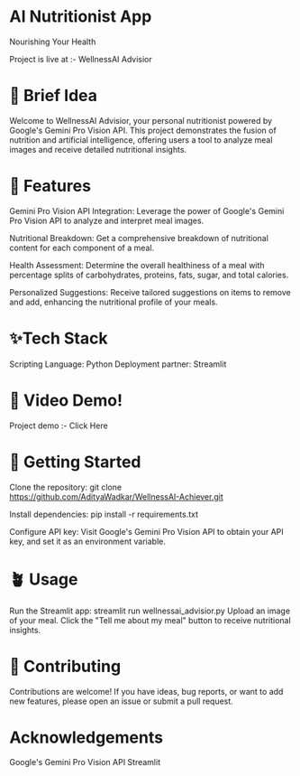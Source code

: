 # AI Nutritionist App

Nourishing Your Health

Project is live at :- WellnessAI Advisior

# 🚀 Brief Idea
Welcome to WellnessAI Advisior, your personal nutritionist powered by Google's Gemini Pro Vision API. This project demonstrates the fusion of nutrition and artificial intelligence, offering users a tool to analyze meal images and receive detailed nutritional insights.

# 🌿 Features
Gemini Pro Vision API Integration: Leverage the power of Google's Gemini Pro Vision API to analyze and interpret meal images.

Nutritional Breakdown: Get a comprehensive breakdown of nutritional content for each component of a meal.

Health Assessment: Determine the overall healthiness of a meal with percentage splits of carbohydrates, proteins, fats, sugar, and total calories.

Personalized Suggestions: Receive tailored suggestions on items to remove and add, enhancing the nutritional profile of your meals.

# ✨Tech Stack
Scripting Language: Python Deployment partner: Streamlit

# 🔴 Video Demo!
Project demo :- Click Here


# 💫 Getting Started
Clone the repository: git clone https://github.com/AdityaWadkar/WellnessAI-Achiever.git

Install dependencies: pip install -r requirements.txt

Configure API key: Visit Google's Gemini Pro Vision API to obtain your API key, and set it as an environment variable.

# 🪴 Usage
Run the Streamlit app: streamlit run wellnessai_advisior.py Upload an image of your meal. Click the "Tell me about my meal" button to receive nutritional insights.

# 👥 Contributing
Contributions are welcome! If you have ideas, bug reports, or want to add new features, please open an issue or submit a pull request.

# Acknowledgements
Google's Gemini Pro Vision API
Streamlit
